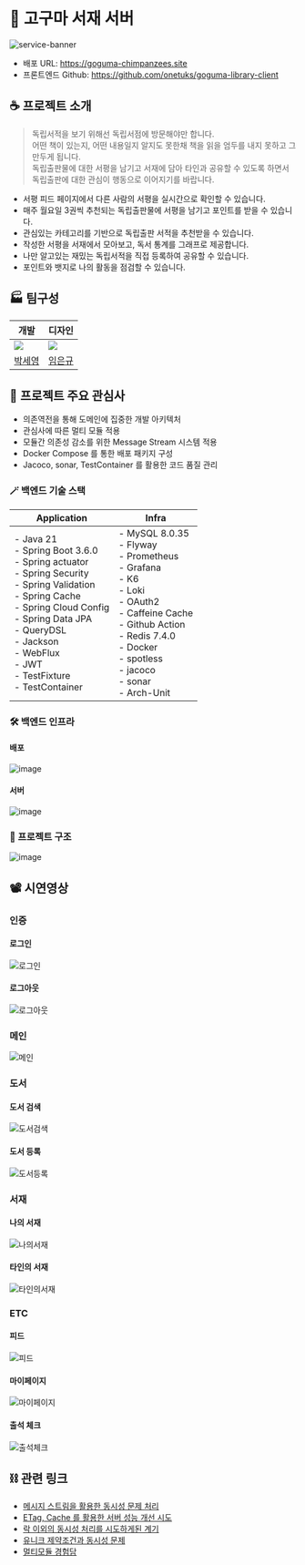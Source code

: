 # 🍠 고구마 서재 서버
![service-banner](https://github.com/user-attachments/assets/318a2bf2-bf5a-484c-a0ea-fbf24a68d72e)
- 배포 URL: https://goguma-chimpanzees.site
- 프론트엔드 Github: https://github.com/onetuks/goguma-library-client
## ☕️ 프로젝트 소개
> 독립서적을 보기 위해선 독립서점에 방문해야만 합니다.<br/>
  어떤 책이 있는지, 어떤 내용일지 알지도 못한채 책을 읽을 엄두를 내지 못하고 그만두게 됩니다.<br/>
  독립출판물에 대한 서평을 남기고 서재에 담아 타인과 공유할 수 있도록 하면서 독립출판에 대한 관심이 행동으로 이어지기를 바랍니다.<br/>
- 서평 피드 페이지에서 다른 사람의 서평을 실시간으로 확인할 수 있습니다.
- 매주 월요일 3권씩 추천되는 독립출판물에 서평을 남기고 포인트를 받을 수 있습니다.
- 관심있는 카테고리를 기반으로 독립출판 서적을 추천받을 수 있습니다.
- 작성한 서평을 서재에서 모아보고, 독서 통계를 그래프로 제공합니다.
- 나만 알고있는 재밌는 독립서적을 직접 등록하여 공유할 수 있습니다.
- 포인트와 뱃지로 나의 활동을 점검할 수 있습니다.
## 🏭 팀구성

| 개발                                                        | 디자인                                                        |
| --------------------------------------------------------- | ---------------------------------------------------------- |
| ![](https://avatars.githubusercontent.com/u/54990890?v=4) | ![](https://avatars.githubusercontent.com/u/178856248?v=4) |
| [박세영](https://www.github.com/onetuks)                     | [임은규](https://github.com/potatonian12345)                  |

## 📌 프로젝트 주요 관심사
- 의존역전을 통해 도메인에 집중한 개발 아키텍처
- 관심사에 따른 멀티 모듈 적용
- 모듈간 의존성 감소를 위한 Message Stream 시스템 적용
- Docker Compose 를 통한 배포 패키지 구성
- Jacoco, sonar, TestContainer 를 활용한 코드 품질 관리
### 🪄 백엔드 기술 스택

| Application                                                                                                                                                                                                                                            | Infra                                                                                                                                                                                                         |
| ------------------------------------------------------------------------------------------------------------------------------------------------------------------------------------------------------------------------------------------------------ | ------------------------------------------------------------------------------------------------------------------------------------------------------------------------------------------------------------- |
| - Java 21<br>- Spring Boot 3.6.0<br>- Spring actuator<br>- Spring Security<br>- Spring Validation<br>- Spring Cache<br>- Spring Cloud Config<br>- Spring Data JPA<br>- QueryDSL<br>- Jackson<br>- WebFlux<br>- JWT<br>- TestFixture<br>- TestContainer | - MySQL 8.0.35<br>- Flyway<br>- Prometheus<br>- Grafana<br>- K6<br>- Loki<br>- OAuth2<br>- Caffeine Cache<br>- Github Action<br>- Redis 7.4.0<br>- Docker<br>- spotless<br>- jacoco<br>- sonar<br>- Arch-Unit |
### 🛠️ 백엔드 인프라
#### 배포
![image](https://github.com/user-attachments/assets/1056c641-d232-4355-9cae-9533208f2943)
#### 서버
![image](https://github.com/user-attachments/assets/60a4068f-b8d1-434b-884a-d4e4c7f15caf)
### 🍉 프로젝트 구조
![image](https://github.com/user-attachments/assets/60a47ad3-bcd4-449e-832d-01e0d9132487)
## 📽️ 시연영상
### 인증
#### 로그인
![로그인](https://github.com/user-attachments/assets/e5221910-4cee-4404-8f4c-29d99a54d162)
#### 로그아웃
![로그아웃](https://github.com/user-attachments/assets/00c3d7a1-fe54-4472-a7c1-adb62c8dea5f)
### 메인
![메인](https://github.com/user-attachments/assets/f1be50d1-d668-421c-bb06-ff78d28c73ba)
### 도서
#### 도서 검색
![도서검색](https://github.com/user-attachments/assets/1b5e08d0-0ebc-4e96-9dab-6c68b660ce57)
#### 도서 등록
![도서등록](https://github.com/user-attachments/assets/684cd0d5-3583-4f38-a1f3-a80bb7447753)
### 서재
#### 나의 서재
![나의서재](https://github.com/user-attachments/assets/021413fb-9196-49b1-9151-5d04d9f90e4b)
#### 타인의 서재
![타인의서재](https://github.com/user-attachments/assets/151e3dba-ce69-49a3-8476-923280902768)
### ETC
#### 피드
![피드](https://github.com/user-attachments/assets/b7a8a829-90a0-456f-add0-19874a0e8ede)
#### 마이페이지
![마이페이지](https://github.com/user-attachments/assets/9b52e5f2-f90e-4153-a63a-a4816aecfc1c)
#### 출석 체크
![출석체크](https://github.com/user-attachments/assets/dca8d471-d57e-4ab6-a38c-40afec19e4ec)
## ⛓️ 관련 링크
- [메시지 스트림을 활용한 동시성 문제 처리](https://velog.io/@onetuks/락-말고-동시성-문제-처리하기)
- [ETag, Cache 를 활용한 서버 성능 개선 시도](https://velog.io/@onetuks/ETag와-캐시로-서버-성능-올리기)
- [락 이외의 동시성 처리를 시도하게된 계기](https://velog.io/@onetuks/Transactional-과-비관적-락)
- [유니크 제약조건과 동시성 문제](https://velog.io/@onetuks/도서-등록-동시성-문제-해결)
- [멀티모듈 경험담](https://velog.io/@onetuks/멀티모듈-경험담)
